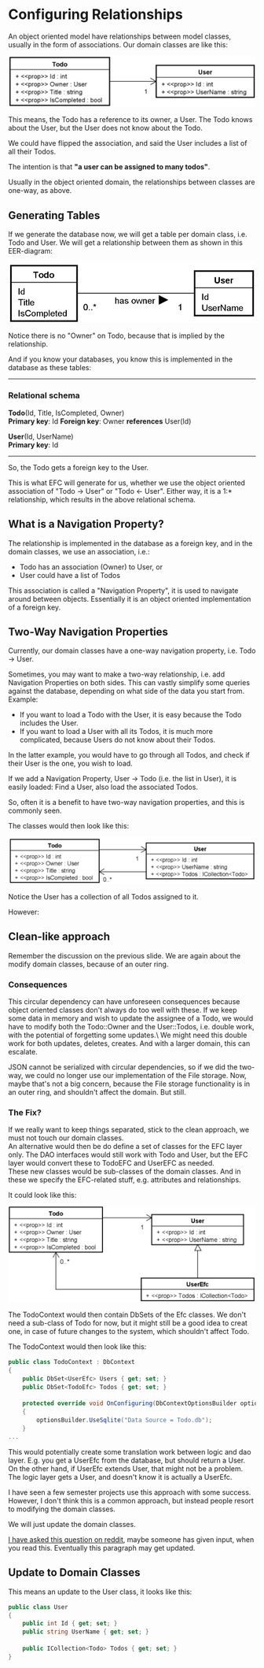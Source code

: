# Configuring Relationships

An object oriented model have relationships between model classes, usually in the form of associations. Our domain classes are like this:

![img.png](Resources/DomainClasses.png)

This means, the Todo has a reference to its owner, a User. The Todo knows about the User, but the User does not know about the Todo.

We could have flipped the association, and said the User includes a list of all their Todos.

The intention is that **"a user can be assigned to many todos"**.

Usually in the object oriented domain, the relationships between classes are one-way, as above.

## Generating Tables
If we generate the database now, we will get a table per domain class, i.e. Todo and User.
We will get a relationship between them as shown in this EER-diagram:

![img.png](Resources/EER.png)

Notice there is no "Owner" on Todo, because that is implied by the relationship.

And if you know your databases, you know this is implemented in the database as these tables:

---
### Relational schema

**Todo**(Id, Title, IsCompleted, Owner)\
**Primary key**: Id
**Foreign key**: Owner **references** User(Id)

**User**(Id, UserName)\
**Primary key**: Id

---

So, the Todo gets a foreign key to the User.

This is what EFC will generate for us, whether we use the object oriented association of "Todo -> User" or "Todo <- User". Either way, it is a 1:* relationship, which results in the above relational schema.

## What is a Navigation Property?

The relationship is implemented in the database as a foreign key, and in the domain classes, we use an association, i.e.:
* Todo has an association (Owner) to User, or
* User could have a list of Todos

This association is called a "Navigation Property", it is used to navigate around between objects. 
Essentially it is an object oriented implementation of a foreign key. 

## Two-Way Navigation Properties

Currently, our domain classes have a one-way navigation property, i.e. Todo -> User.

Sometimes, you may want to make a two-way relationship, i.e. add Navigation Properties on both sides. This can vastly simplify some queries against the database, depending on what side of the data you start from. Example:

* If you want to load a Todo with the User, it is easy because the Todo includes the User.
* If you want to load a User with all its Todos, it is much more complicated, because Users do not know about their Todos.

In the latter example, you would have to go through all Todos, and check if their User is the one, you wish to load.

If we add a Navigation Property, User -> Todo (i.e. the list in User), it is easily loaded: Find a User, also load the associated Todos.

So, often it is a benefit to have two-way navigation properties, and this is commonly seen.

The classes would then look like this:

![img.png](Resources/TwoWayNavProp.png)

Notice the User has a collection of all Todos assigned to it.

However:

## Clean-like approach

Remember the discussion on the previous slide. We are again about the modify domain classes, because of an outer ring. 

### Consequences
This circular dependency can have unforeseen consequences because object oriented classes don't always do too well with these. If we keep some data in memory and wish to update the assignee of a Todo, we would have to modify both the Todo::Owner and the User::Todos, i.e. double work, with the potential of forgetting some updates.\ 
We might need this double work for both updates, deletes, creates. And with a larger domain, this can escalate.

JSON cannot be serialized with circular dependencies, so if we did the two-way, we could no longer use our implementation of the File storage. Now, maybe that's not a big concern, because the File storage functionality is in an outer ring, and shouldn't affect the domain. But still.

### The Fix?
If we really want to keep things separated, stick to the clean approach, we must not touch our domain classes.\
An alternative would then be do define a set of classes for the EFC layer only. The DAO interfaces would still work with Todo and User, but the EFC layer would convert these to TodoEFC and UserEFC as needed.\
These new classes would be sub-classes of the domain classes. And in these we specify the EFC-related stuff, e.g. attributes and relationships.

It could look like this:

![img.png](Resources/EfcDomainClasses.png)

The TodoContext would then contain DbSets of the Efc classes. 
We don't need a sub-class of Todo for now, but it might still be a good idea to creat one, 
in case of future changes to the system, which shouldn't affect Todo.

The TodoContext would then look like this:

```csharp
public class TodoContext : DbContext
{
    public DbSet<UserEfc> Users { get; set; }
    public DbSet<TodoEfc> Todos { get; set; }

    protected override void OnConfiguring(DbContextOptionsBuilder optionsBuilder)
    {
        optionsBuilder.UseSqlite("Data Source = Todo.db");
    }
...
```

This would potentially create some translation work between logic and dao layer. E.g. you get a UserEfc from the database, but should return a User. On the other hand, if UserEfc extends User, that might not be a problem. The logic layer gets a User, and doesn't know it is actually a UserEfc.

I have seen a few semester projects use this approach with some success. However, I don't think this is a common approach, but instead people resort to modifying the domain classes.

We will just update the domain classes. 

[I have asked this question on reddit](https://www.reddit.com/r/dotnet/comments/yd1h0f/keeping_efc_navigation_properties_out_of_the/), maybe someone has given input, when you read this. Eventually this paragraph may get updated.

## Update to Domain Classes
This means an update to the User class, it looks like this:

```csharp
public class User
{
    public int Id { get; set; }
    public string UserName { get; set; }

    public ICollection<Todo> Todos { get; set; }
}
```